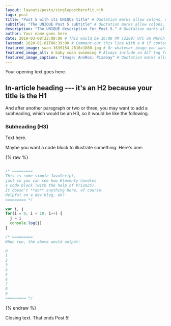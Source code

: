```yaml
---
layout: layouts/posts/singlepostherofit.njk
tags: post
title: "Post 5 with its UNIQUE title" # Quotation marks allow colons, semicolons, etc.
subtitle: "The UNIQUE Post 5 subtitle" # Quotation marks allow colons, semicolons, etc.
description: "The UNIQUE description for Post 5." # Quotation marks allow colons, semicolons, etc.
author: Your name goes here
date: 2019-03-08T22:08:00 # This would be 10:08 PM (2208) UTC on March 8, 2019
lastmod: 2020-01-01T08:39:00 # Comment-out this line with a # if content is unchanged
featured_image: swan-1639154_2816x1880.jpg # Or whatever image you want to use
featured_image_alt: A baby swan swimming # Always include an ALT tag for accessibility
featured_image_caption: "Image: AnnRos; Pixabay" # Quotation marks allow colons, semicolons, etc.
---
```


Your opening text goes here.

## In-article heading --- it's an H2 because your title is the H1

And after another paragraph or two or three, you may want to add a subheading, which would be an H3, so it would be like the following.

### Subheading (H3)

Text here.

Maybe you want a code block to illustrate something. Here's one:

{% raw %}
```js

/* =========
This is some simple JavaScript, 
just so you can see how Eleventy handles 
a code block (with the help of PrismJS).
It doesn't **do** anything here, of course.
Helpful on a dev blog, eh?
========= */

var i, j
for(i = 0; i < 10; i++) {
  j = i
  console.log(j)
}

/* ========= 
When run, the above would output:

0
1
2
3
4
5
6
7
8
9
========= */

```
{% endraw %}

Closing text. That ends Post 5!